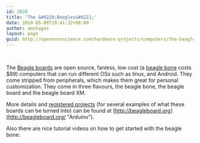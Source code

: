 ```yaml
---
id: 2828
title: 'The &#8220;Beagles&#8221;'
date: 2018-05-08T19:41:32+00:00
author: amchagas
layout: page
guid: http://openeuroscience.com/hardware-projects/computers/the-beagles-copy/
---
```

&nbsp;

The [Beagle boards](http://beagleboard.org/) are open source, fanless, low cost (a [beagle bone](http://beagleboard.org/bone) costs $89) computers that can run different OSs such as línux, and Android. They come stripped from peripherals, which makes them great for personal customization. They come in three flavours, the beagle bone, the beagle board and the beagle board XM.
  
More details and [registered projects](http://beagleboard.org/project) (for several examples of what these boards can be turned into) can be found at [http://beagleboard.org](http://beagleboard.org/ "Arduino").

Also there are nice tutorial videos on how to get started with the beagle bone:
  
<span class="embed-youtube" style="text-align:center; display: block;"></span>

&nbsp;